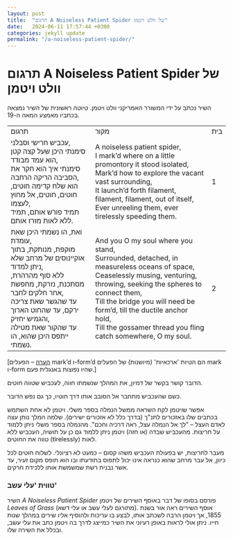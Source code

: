 ```yaml
---
layout: post
title:  "תרגום A Noiseless Patient Spider של וולט ויטמן"
date:   2024-06-11 17:57:44 +0300
categories: jekyll update
permalink: "/a-noiseless-patient-spider/"
---
```


<h1>תרגום A Noiseless Patient Spider של וולט ויטמן</h1>

<p>השיר נכתב על ידי המשורר האמריקני וולט ויטמן. טיוטה ראשונית של השיר נמצאה בכתביו מאמצע המאה ה-19.</p>

<div class="table-responsive">
    <table class="table text-center table-dark">
        <tbody>
            <tr>
                <td>תרגום</td>
                <td>מקור</td>
                <td>בית</td>
            </tr>
            <tr>
                <td>עכביש חרישי וסבלני,<br>סימנתי היכן שעל קצה קטן הוא עמד מבודד,<br>סימנתי איך הוא חקר את הסביבה הריקה הרחבה,<br>הוא שלח קדימה חוטים, חוטים, חוטים, אל מחוץ לעצמו,<br>תמיד פורש אותם, תמיד ללא לאות מזרז אותם.</td>
                <td><bdo dir="ltr">A noiseless patient spider,<br>I mark’d where on a little promontory it stood isolated,<br>Mark’d how to explore the vacant vast surrounding,<br>It launch’d forth filament, filament, filament, out of itself,<br>Ever unreeling them, ever tirelessly speeding them.</bdo></td>
                <td>1</td>
            </tr>
            <tr>
                <td>ואת, הו נשמתי היכן שאת עומדת,<br>מוקפת, מנותקת, בתוך אוקיינוסים של מרחב שלא ניתן למדוד,<br>ללא סוף מהרהרת, מסתכנת, נזרקת, מחפשת אחר חלקים לחבר,<br>עד שהגשר שאת צריכה ירקם, עד שהחוט הארוך והגמיש יחזיק,<br>עד שהקור שאת מטילה ייתפס היכן שהוא, הו נשמתי.</td>
                <td><bdo dir="ltr">And you O my soul where you stand,<br>Surrounded, detached, in measureless oceans of space,<br>Ceaselessly musing, venturing, throwing, seeking the spheres to connect them,<br>Till the bridge you will need be form’d, till the ductile anchor hold,<br>Till the gossamer thread you fling catch somewhere, O my soul.</bdo></td>
                <td>2</td>
            </tr>
        </tbody>
    </table>
</div>

<p><span style="text-decoration: underline;">[הערה</span> – הפעלים mark’d ו-form’d הם הטיות 'ארכאיות' (מיושנות) של הפעלים mark ו-form שהיו נפוצות באנגלית פעם.]</p>

<p>הדובר קושר בקשר של דמיון, את המהלך שנשמתו חווה, לעכביש שטווה חוטים.</p>

<p>כשם שהעכביש מתחבר אל הסובב אותו דרך חוטיו, כך גם נפש הדובר.</p>

<p>אפשר שויטמן לקח השראה ממשל הנמלה בספר משלי. ויטמן לא אחת השתמש בכתבים שלו באזכורים לתנ"ך (בדרך כלל לא אזכורים ישירים). שלמה המלך נותן עצה לאדם העצל – "לך אל הנמלה עצל, ראה דרכיה וחכם". מהנמלה בספר משלי ניתן ללמוד על חריצות. מהעכביש שבדה (או חזה) ויטמן ניתן ללמוד גם כן על תושיה, העכביש ללא לאות (<bdo dir="ltr">tirelessly</bdo>) טווה את החוטים.</p>

<p>מעבר לחריצות, יש בפעולת העכביש משהו קסום – כמעט לא רציונלי. לשלוח חוטים לכל כיוון, אל עבר מרחב שהוא כנראה אינו יכול לתפוס בתודעתו ובו הוא תופס מקום זעיר, עד אשר נבנית רשת שמשמשת אותו ללכידת חרקים.</p>

<h3>טווית 'עלי עשב'</h3>

<p>השיר <em>A Noiseless Patient Spider</em> פורסם בסופו של דבר באוסף השירים של ויטמן <em>Leaves of Grass</em> (מתורגם לעלי עשב או עלי דשא). אוסף השירים ראה אור בשנת 1855, אך ויטמן הרבה לשכתב אותו, לבצע בו עריכות ולהוסיף אליו שירים במהלך שנות חייו. ניתן אולי לראות באופן רעיוני את השיר כמייצג לדרך בה ויטמן כתב את עלי עשב, ובכלל את השירה שלו.</p>